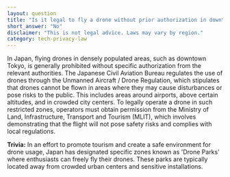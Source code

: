 ```yaml
---
layout: question
title: "Is it legal to fly a drone without prior authorization in downtown Tokyo?"
short_answer: "No"
disclaimer: "This is not legal advice. Laws may vary by region."
category: tech-privacy-law
---
```

In Japan, flying drones in densely populated areas, such as downtown Tokyo, is generally prohibited without specific authorization from the relevant authorities. The Japanese Civil Aviation Bureau regulates the use of drones through the Unmanned Aircraft / Drone Regulation, which stipulates that drones cannot be flown in areas where they may cause disturbances or pose risks to the public. This includes areas around airports, above certain altitudes, and in crowded city centers. To legally operate a drone in such restricted zones, operators must obtain permission from the Ministry of Land, Infrastructure, Transport and Tourism (MLIT), which involves demonstrating that the flight will not pose safety risks and complies with local regulations.

**Trivia:** In an effort to promote tourism and create a safe environment for drone usage, Japan has designated specific zones known as 'Drone Parks' where enthusiasts can freely fly their drones. These parks are typically located away from crowded urban centers and sensitive installations.
